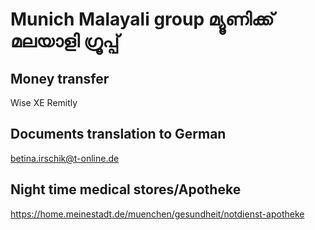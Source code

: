 # Munich Malayali group മ്യൂണിക്ക് മലയാളി ഗ്രൂപ്പ്

## Money transfer 
Wise
XE 
Remitly 

## Documents translation to German 
betina.irschik@t-online.de

## Night time medical stores/Apotheke 

https://home.meinestadt.de/muenchen/gesundheit/notdienst-apotheke


